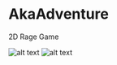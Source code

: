 # AkaAdventure
2D Rage Game 

![alt text](https://scontent-cgk1-1.xx.fbcdn.net/v/t39.30808-6/226026660_2430563600410437_3409175724727448749_n.jpg?_nc_cat=107&ccb=1-5&_nc_sid=8bfeb9&_nc_ohc=utRBTYL96uoAX_L8BP-&_nc_ht=scontent-cgk1-1.xx&oh=00_AT_HZzzYXlXt0uq2hAEhmgXeFnlRNxqtGP5q3HhkAjqLnQ&oe=61DB0479)
![alt text](https://scontent-cgk1-1.xx.fbcdn.net/v/t39.30808-6/222515740_2430563660410431_9121983769394045323_n.jpg?_nc_cat=110&ccb=1-5&_nc_sid=8bfeb9&_nc_ohc=BoBAJ-tOX4sAX84Tu0t&_nc_ht=scontent-cgk1-1.xx&oh=00_AT-flT2OUbLEqS8qcEtAvWI0PcrTbtYImnoCM9DDMBCa9g&oe=61DB3F73)
